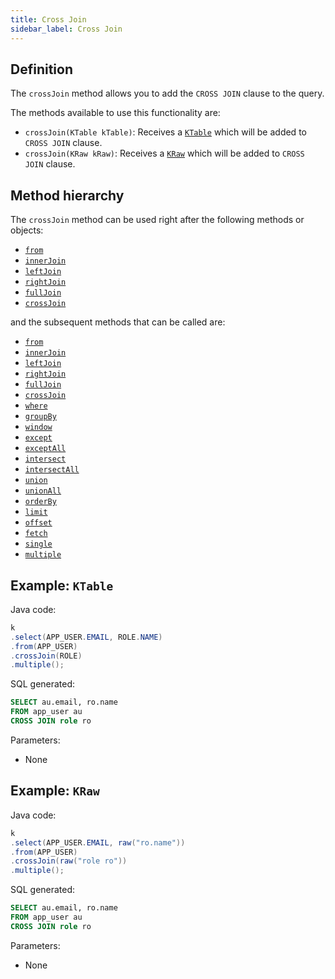 ```yaml
---
title: Cross Join
sidebar_label: Cross Join
---
```


## Definition

The `crossJoin` method allows you to add the `CROSS JOIN` clause to the query.

The methods available to use this functionality are:

- `crossJoin(KTable kTable)`: Receives a [`KTable`](/docs/misc/ktable) which will be added to `CROSS JOIN` clause.
- `crossJoin(KRaw kRaw)`: Receives a [`KRaw`](/docs/misc/select-list-values#7-kraw) which will be added to `CROSS JOIN` clause.

## Method hierarchy

The `crossJoin` method can be used right after the following methods or objects:

- [`from`](/docs/select-statement/from/)
- [`innerJoin`](/docs/select-statement/join/inner-join)
- [`leftJoin`](/docs/select-statement/join/left-join)
- [`rightJoin`](/docs/select-statement/join/right-join)
- [`fullJoin`](/docs/select-statement/join/full-join)
- [`crossJoin`](/docs/select-statement/join/cross-join)

and the subsequent methods that can be called are:

- [`from`](/docs/select-statement/from/)
- [`innerJoin`](/docs/select-statement/join/inner-join)
- [`leftJoin`](/docs/select-statement/join/left-join)
- [`rightJoin`](/docs/select-statement/join/right-join)
- [`fullJoin`](/docs/select-statement/join/full-join)
- [`crossJoin`](/docs/select-statement/join/cross-join)
- [`where`](/docs/select-statement/where/)
- [`groupBy`](/docs/select-statement/group-by/)
- [`window`](/docs/select-statement/window/)
- [`except`](/docs/select-statement/combining/except)
- [`exceptAll`](/docs/select-statement/combining/except-all)
- [`intersect`](/docs/select-statement/combining/intersect)
- [`intersectAll`](/docs/select-statement/combining/intersect-all)
- [`union`](/docs/select-statement/combining/union)
- [`unionAll`](/docs/select-statement/combining/union-all)
- [`orderBy`](/docs/select-statement/order-by/)
- [`limit`](/docs/select-statement/limit)
- [`offset`](/docs/select-statement/offset)
- [`fetch`](/docs/select-statement/fetch/)
- [`single`](/docs/select-statement/select/)
- [`multiple`](/docs/select-statement/select/)

## Example: `KTable`

Java code:

```java
k
.select(APP_USER.EMAIL, ROLE.NAME)
.from(APP_USER)
.crossJoin(ROLE)
.multiple();
```

SQL generated:

```sql
SELECT au.email, ro.name
FROM app_user au
CROSS JOIN role ro
```

Parameters:

- None

## Example: `KRaw`

Java code:

```java
k
.select(APP_USER.EMAIL, raw("ro.name"))
.from(APP_USER)
.crossJoin(raw("role ro"))
.multiple();
```

SQL generated:

```sql
SELECT au.email, ro.name
FROM app_user au
CROSS JOIN role ro
```

Parameters:

- None